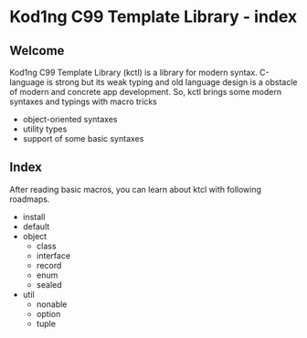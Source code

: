# Kod1ng C99 Template Library - index

## Welcome

Kod1ng C99 Template Library (kctl) is a library for modern syntax.
C-language is strong but its weak typing and old language design
is a obstacle of modern and concrete app development.
So, kctl brings some modern syntaxes and typings with macro tricks

- object-oriented syntaxes
- utility types
- support of some basic syntaxes

## Index

After reading basic macros, you can learn about ktcl
with following roadmaps.

- install
- default
- object
  - class
  - interface
  - record
  - enum
  - sealed
- util
  - nonable
  - option
  - tuple
